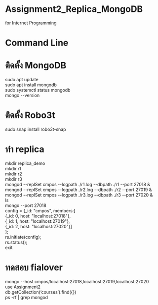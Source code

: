 # Assignment2_Replica_MongoDB
for Internet Programming
# Command Line
# ติดตั้ง MongoDB
sudo apt update <br/>
sudo apt install mongodb <br/>
sudo systemctl status mongodb <br/>
mongo --version <br/>

# ติดตั้ง Robo3t
sudo snap install robo3t-snap <br/>

# ทำ replica 
mkdir replica_demo <br/>
mkdir r1<br/>
mkdir r2<br/>
mkdir r3<br/>
mongod --replSet cmpos --logpath ./r1.log --dbpath ./r1 --port 27018 &<br/>
mongod --replSet cmpos --logpath ./r2.log --dbpath ./r2 --port 27019 &<br/>
mongod --replSet cmpos --logpath ./r3.log --dbpath ./r3 --port 27020 &<br/>
ls <br/>
mongo --port 27018<br/>
config = {_id: "cmpos", members:[ <br/>
{_id: 0, host: "localhost:27018"},<br/>
 {_id: 1, host: "localhost:27019"},<br/>
 {_id: 2, host: "localhost:27020"}]<br/>
}; <br/>
rs.initiate(config);<br/>
rs.status();<br/>
exit<br/>

# ทดสอบ fialover
mongo --host cmpos/localhost:27018,localhost:27019,localhost:27020<br/>
use Assignment2<br/>
db.getCollection(‘courses’).find({})<br/>
ps -rf | grep mongod<br/>
